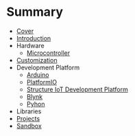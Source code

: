 # Summary

* [Cover](README.md)
* [Introduction](documentation/Introduction.md)
* Hardware
   * [Microcontroller](documentation/Microcontroller.md)
* [Customization](documentation/Customization.md)
* Development Platform
   * [Arduino](documentation/Arduino.md)
   * [PlatformIO](documentation/PlatformIo.md)
   * [Structure IoT Development Platform](StructureIoTDevelopmentPlatform.md)
   * [Blynk](documentation/Blynk.md)
   * [Pyhon](documentation/Pyhon.md)
* Libraries
* [Projects](documentation/Projects.md)
* [Sandbox](documentation/Sandbox.md)

